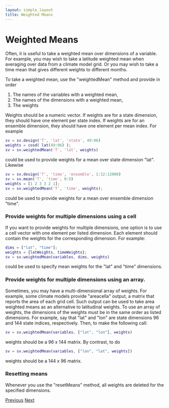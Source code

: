 ```yaml
---
layout: simple_layout
title: Weighted Means
---
```


# Weighted Means

Often, it is useful to take a weighted mean over dimensions of a variable. For example, you may wish to take a latitude weighted mean when averaging over data from a climate model grid. Or you may wish to take a time mean that gives different weights to different months.

To take a weighted mean, use the "weightedMean" method and provide in order
1. The names of the variables with a weighted mean,
2. The names of the dimensions with a weighted mean,
3. The weights

Weights should be a numeric vector. If weights are for a state dimension, they should have one element per state index. If weights are for an ensemble dimension, they should have one element per mean index. For example
```matlab
sv = sv.design('T', 'lat', 'state', 49:96)
weights = cosd( lat(49:96) );
sv = sv.weightedMean('T', 'lat', weights)
```
could be used to provide weights for a mean over state dimension "lat". Likewise
```matlab
sv = sv.design('T', 'time', 'ensemble', 1:12:12000)
sv = sv.mean('T', 'time', 0:5)
weights = [1 2 3 3 2 1];
sv = sv.weightedMean('T', 'time', weights);
```
could be used to provide weights for a mean over ensemble dimension "time".

### Provide weights for multiple dimensions using a cell

If you want to provide weights for multiple dimensions, one option is to use a cell vector with one element per listed dimension. Each element should contain the weights for the corresponding dimension. For example:
```matlab
dims = ["lat", "time"];
weights = {latWeights, timeWeights};
sv = sv.weightedMean(variables, dims, weights)
```
could be used to specify mean weights for the "lat" and "time" dimensions.

### Provide weights for multiple dimensions using an array.

Sometimes, you may have a multi-dimensional array of weights. For example, some climate models provide "areacella" output, a matrix that reports the area of each grid cell. Such output can be used to take area weighted means as an alternative to latitudinal weights. To use an array of weights, the dimensions of the weights must be in the same order as listed dimensions. For example, say that "lat" and "lon" are state dimensions 96 and 144 state indices, respectively. Then, to make the following call:
```matlab
sv = sv.weightedMean(variables, ["lat", "lon"], weights)
```
weights should be a 96 x 144 matrix. By contrast, to do
```matlab
sv = sv.weightedMean(variables, ["lon", "lat", weights])
```
weights should be a 144 x 96 matrix.

### Resetting means

Whenever you use the "resetMeans" method, all weights are deleted for the specified dimensions.

[Previous](mean)   [Next](build-ensemble)
